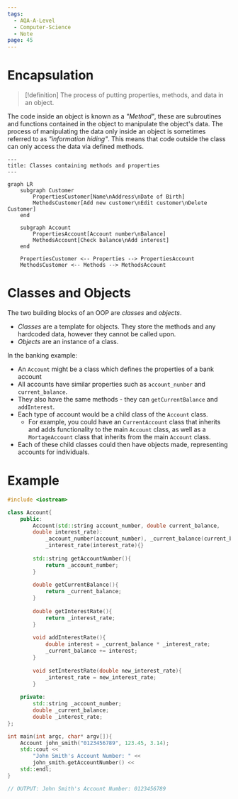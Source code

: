 ```yaml
---
tags:
  - AQA-A-Level
  - Computer-Science
  - Note
page: 45
---
```

# Encapsulation
> [!definition]
> The process of putting properties, methods, and data in an object.

The code inside an object is known as a *"Method"*, these are subroutines and functions contained in the object to manipulate the object's data.
The process of manipulating the data only inside an object is sometimes referred to as *"information hiding"*. This means that code outside the class can only access the data via defined methods.

```mermaid
---
title: Classes containing methods and properties
---

graph LR
	subgraph Customer
 		PropertiesCustomer[Name\nAddress\nDate of Birth]
 		MethodsCustomer[Add new customer\nEdit customer\nDelete Customer]
 	end

	subgraph Account
		PropertiesAccount[Account number\nBalance]
		MethodsAccount[Check balance\nAdd interest]
	end

	PropertiesCustomer <-- Properties --> PropertiesAccount
	MethodsCustomer <-- Methods --> MethodsAccount
```

# Classes and Objects
The two building blocks of an OOP are *classes* and *objects*.
- *Classes* are a template for objects. They store the methods and any hardcoded data, however they cannot be called upon.
- *Objects* are an instance of a class.

In the banking example:
- An `Account` might be a class which defines the properties of a bank account
- All accounts have similar properties such as `account_nunber` and `current_balance`.
- They also have the same methods - they can `getCurrentBalance` and `addInterest`.
- Each type of account would be a child class of the `Account` class.
	- For example, you could have an `CurrentAccount` class that inherits and adds functionality to the main `Account` class, as well as a `MortageAccount` class that inherits from the main `Account` class.
 - Each of these child classes could then have objects made, representing accounts for individuals.

# Example
```cpp
#include <iostream>

class Account{
	public:
		Account(std::string account_number, double current_balance, 
		double interest_rate): 
			_account_number(account_number), _current_balance(current_balance), 
			_interest_rate(interest_rate){}
		
		std::string getAccountNumber(){
			return _account_number;
		}
		
		double getCurrentBalance(){
			return _current_balance;
		}
		
		double getInterestRate(){
			return _interest_rate;
		}
		
		void addInterestRate(){
			double interest = _current_balance * _interest_rate;
			_current_balance += interest;
		}
		
		void setInterestRate(double new_interest_rate){
			_interest_rate = new_interest_rate;
		}
	
	private:
		std::string _account_number;
		double _current_balance;
		double _interest_rate;
};

int main(int argc, char* argv[]){
	Account john_smith("0123456789", 123.45, 3.14);
	std::cout << 
		"John Smith's Account Number: " << 
		john_smith.getAccountNumber() << 
	std::endl;
}

// OUTPUT: John Smith's Account Number: 0123456789
```